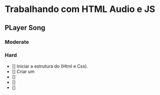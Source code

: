 # Trabalhando com HTML Audio e JS
## PLayer Song
### Moderate
### Hard

- [] Iniciar a estrutura do (Html e Css).
- [] Criar um 
- []
- []
- []
